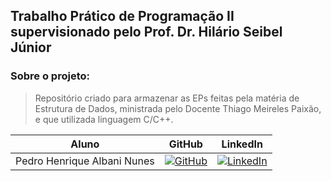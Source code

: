 
## Trabalho Prático de Programação II supervisionado pelo Prof. Dr. Hilário Seibel Júnior

### Sobre o projeto:
> Repositório criado para armazenar as EPs feitas pela matéria de Estrutura de Dados, ministrada pelo Docente Thiago Meireles Paixão, e que utilizada linguagem C/C++.

Aluno | GitHub | LinkedIn
:-----------------------:| :--------------: | :------------:
Pedro Henrique Albani Nunes | [![GitHub](https://img.shields.io/badge/github-black?style=for-the-badge&logo=github)](https://github.com/PedroAlbaniNunes) | [![LinkedIn](https://img.shields.io/badge/linkedin-blue?style=for-the-badge&logo=linkedin)](https://www.linkedin.com/in/pedro-henrique-albani-nunes-33a729270/)
